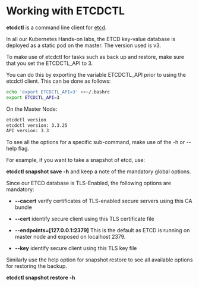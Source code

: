 # Working with ETCDCTL

**etcdctl** is a command line client for [etcd](https://github.com/etcd-io/etcd).

In all our Kubernetes Hands-on labs, the ETCD key-value database is deployed as a static pod on the master. The version used is v3.

To make use of etcdctl for tasks such as back up and restore, make sure that you set the ETCDCTL_API to 3.

You can do this by exporting the variable ETCDCTL_API prior to using the etcdctl client. This can be done as follows:

```sh
echo 'export ETCDCTL_API=3' >>~/.bashrc
export ETCDCTL_API=3
```
On the Master Node:
```sh
etcdctl version
etcdctl version: 3.3.25
API version: 3.3
```
To see all the options for a specific sub-command, make use of the -h or --help flag.

For example, if you want to take a snapshot of etcd, use:

**etcdctl snapshot save -h** and keep a note of the mandatory global options.


Since our ETCD database is TLS-Enabled, the following options are mandatory:

- **--cacert**     verify certificates of TLS-enabled secure servers using this CA bundle

- **--cert**       identify secure client using this TLS certificate file

- **--endpoints=[127.0.0.1:2379]**      This is the default as ETCD is running on master node and exposed on localhost 2379.

- **--key**        identify secure client using this TLS key file


Similarly use the help option for snapshot restore to see all available options for restoring the backup.

**etcdctl snapshot restore -h**
